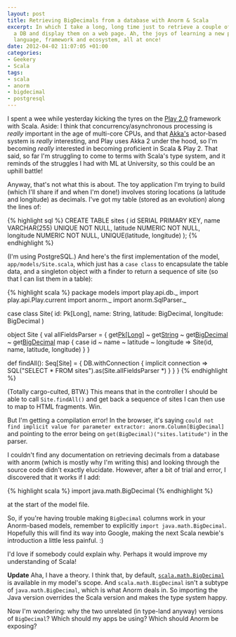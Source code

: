 ```yaml
---
layout: post
title: Retrieving BigDecimals from a database with Anorm & Scala
excerpt: In which I take a long, long time just to retrieve a couple of numbers from
  a DB and display them on a web page. Ah, the joys of learning a new programming
  language, framework and ecosystem, all at once!
date: 2012-04-02 11:07:05 +01:00
categories:
- Geekery
- Scala
tags:
- scala
- anorm
- bigdecimal
- postgresql
---
```

I spent a wee while yesterday kicking the tyres on the [Play 2.0](http://www.playframework.org/)
framework with Scala. Aside: I think that concurrency/asynchronous processing
is *really* important in the age of multi-core CPUs, and that
[Akka's](http://akka.io/) actor-based system is *really* interesting, and Play
uses Akka 2 under the hood, so I'm becoming *really* interested in becoming
proficient in Scala & Play 2. That said, so far I'm struggling to come to terms
with Scala's type system, and it reminds of the struggles I had with ML at
University, so this could be an uphill battle!

Anyway, that's not what this is about. The toy application I'm trying to build
(which I'll share if and when I'm done!) involves storing locations (a latitude
and longitude) as decimals. I've got my table (stored as an evolution) along
the lines of:

{% highlight sql %}
CREATE TABLE sites (
  id SERIAL PRIMARY KEY,
  name VARCHAR(255) UNIQUE NOT NULL,
  latitude NUMERIC NOT NULL,
  longitude NUMERIC NOT NULL,
  UNIQUE(latitude, longitude)
);
{% endhighlight %}

(I'm using PostgreSQL.) And here's the first implementation of the model,
`app/models/Site.scala`, which just has a `case class` to encapsulate the table
data, and a singleton object with a finder to return a sequence of site (so
that I can list them in a table):

{% highlight scala %}
package models
import play.api.db._
import play.api.Play.current
import anorm._
import anorm.SqlParser._

case class Site(
  id: Pk[Long],
  name: String,
  latitude: BigDecimal,
  longitude: BigDecimal
)

object Site {
  val allFieldsParser = {
    get[Pk[Long]]("sites.id") ~
    get[String]("sites.name") ~
    get[BigDecimal]("sites.latitude") ~
    get[BigDecimal]("sites.longitude") map {
      case id ~ name ~ latitude ~ longitude =>
        Site(id, name, latitude, longitude)
    }
  }

  def findAll(): Seq[Site] = {
    DB.withConnection { implicit connection =>
      SQL("SELECT * FROM sites").as(Site.allFieldsParser *)
    }
  }
}
{% endhighlight %}

(Totally cargo-culted, BTW.) This means that in the controller I should be able
to call `Site.findAll()` and get back a sequence of sites I can then use to map
to HTML fragments. Win.

But I'm getting a compilation error! In the browser, it's saying `could not
find implicit value for parameter extractor: anorm.Column[BigDecimal]` and
pointing to the error being on `get(BigDecimal)("sites.latitude")` in the
parser.

I couldn't find any documentation on retrieving decimals from a database with
anorm (which is mostly why I'm writing this) and looking through the source
code didn't exactly elucidate. However, after a bit of trial and error, I
discovered that it works if I add:

{% highlight scala %}
import java.math.BigDecimal
{% endhighlight %}

at the start of the model file.

So, if you're having trouble making `BigDecimal` columns work in your
Anorm-based models, remember to explicitly `import java.math.BigDecimal`.
Hopefully this will find its way into Google, making the next Scala newbie's
introduction a little less painful. :)

I'd love if somebody could explain why. Perhaps it would improve my
understanding of Scala!

**Update** Aha, I have a theory. I think that, by default,
[`scala.math.BigDecimal`](http://www.scala-lang.org/api/current/index.html#scala.math.BigDecimal)
is available in my model's scope. And `scala.math.BigDecimal` isn't a subtype
of `java.math.BigDecimal`, which is what Anorm deals in. So importing the Java
version overrides the Scala version and makes the type system happy.

Now I'm wondering: why the two unrelated (in type-land anyway) versions of
`BigDecimal`? Which should my apps be using? Which should Anorm be exposing?
